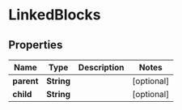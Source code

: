 

# LinkedBlocks


## Properties

Name | Type | Description | Notes
------------ | ------------- | ------------- | -------------
**parent** | **String** |  |  [optional]
**child** | **String** |  |  [optional]



